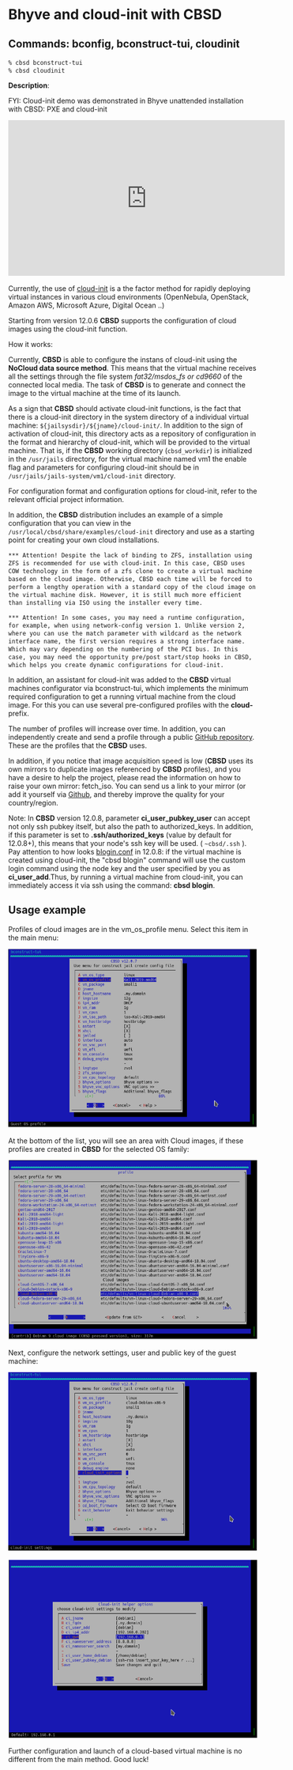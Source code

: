 # Bhyve and cloud-init with CBSD

## Commands: bconfig, bconstruct-tui, cloudinit

```
% cbsd bconstruct-tui
% cbsd cloudinit
```
**Description**:

FYI: Cloud-init demo was demonstrated in Bhyve unattended installation with CBSD: PXE and cloud-init

<iframe width="560" height="315" src="https://www.youtube.com/embed/QK9eSxrs3eg" frameborder="0" allow="accelerometer; autoplay; encrypted-media; gyroscope; picture-in-picture" allowfullscreen></iframe>

Currently, the use of [cloud-init](https://cloud-init.io/) is a the factor method for rapidly deploying virtual instances in various cloud environments (OpenNebula, OpenStack, Amazon AWS, Microsoft Azure, Digital Ocean ..)

Starting from version 12.0.6 **CBSD** supports the configuration of cloud images using the cloud-init function.

How it works:

Currently, **CBSD** is able to configure the instans of cloud-init using the **NoCloud data source method**. This means that the virtual machine receives all the settings through the file system *fat32/msdos_fs or cd9660* of the connected local media. The task of **CBSD** is to generate and connect the image to the virtual machine at the time of its launch.

As a sign that **CBSD** should activate cloud-init functions, is the fact that there is a cloud-init directory in the system directory of a individual virtual machine: `${jailsysdir}/${jname}/cloud-init/`. In addition to the sign of activation of cloud-init, this directory acts as a repository of configuration in the format and hierarchy of cloud-init, which will be provided to the virtual machine. That is, if the **CBSD** working directory (`cbsd_workdir`) is initialized in the `/usr/jails` directory, for the virtual machine named vm1 the enable flag and parameters for configuring cloud-init should be in `/usr/jails/jails-system/vm1/cloud-init` directory.

For configuration format and configuration options for cloud-init, refer to the relevant official project information.

In addition, the **CBSD** distribution includes an example of a simple configuration that you can view in the `/usr/local/cbsd/share/examples/cloud-init` directory and use as a starting point for creating your own cloud installations.

```
*** Attention! Despite the lack of binding to ZFS, installation using ZFS is recommended for use with cloud-init. In this case, CBSD uses COW technology in the form of a zfs clone to create a virtual machine based on the cloud image. Otherwise, CBSD each time will be forced to perform a lengthy operation with a standard copy of the cloud image on the virtual machine disk. However, it is still much more efficient than installing via ISO using the installer every time.

```

```
*** Attention! In some cases, you may need a runtime configuration, for example, when using network-config version 1. Unlike version 2, where you can use the match parameter with wildcard as the network interface name, the first version requires a strong interface name. Which may vary depending on the numbering of the PCI bus. In this case, you may need the opportunity pre/post start/stop hooks in CBSD, which helps you create dynamic configurations for cloud-init.
```

In addition, an assistant for cloud-init was added to the **CBSD** virtual machines configurator via bconstruct-tui, which implements the minimum required configuration to get a running virtual machine from the cloud image. For this you can use several pre-configured profiles with the **cloud-** prefix.

The number of profiles will increase over time. In addition, you can independently create and send a profile through a public [GitHub repository](https://github.com/cbsd/cbsd-vmprofile). These are the profiles that the **CBSD** uses.

In addition, if you notice that image acquisition speed is low (**CBSD** uses its own mirrors to duplicate images referenced by **CBSD** profiles), and you have a desire to help the project, please read the information on how to raise your own mirror: fetch_iso. You can send us a link to your mirror (or add it yourself via [Github](https://github.com/cbsd/cbsd-vmprofile), and thereby improve the quality for your country/region.

Note: In **CBSD** version 12.0.8, parameter **ci_user_pubkey_user** can accept not only ssh pubkey itself, but also the path to authorized_keys. In addition, if this parameter is set to **.ssh/authorized_keys** (value by default for 12.0.8+), this means that your node's ssh key will be used. ( `~cbsd/.ssh` ). Pay attention to how looks [blogin.conf](https://github.com/cbsd/cbsd/blob/v12.0.8/etc/defaults/blogin.conf#L21) in 12.0.8: if the virtual machine is created using cloud-init, the "cbsd blogin" command will use the custom login command using the node key and the user specified by you as **ci_user_add**.Thus, by running a virtual machine from cloud-init, you can immediately access it via ssh using the command: **cbsd blogin**.

## Usage example

Profiles of cloud images are in the vm_os_profile menu. Select this item in the main menu:

![](img/cloudinit1.png)

At the bottom of the list, you will see an area with Cloud images, if these profiles are created in **CBSD** for the selected OS family:

![](img/cloudinit2.png)

Next, configure the network settings, user and public key of the guest machine:

![](img/cloudinit3.png)

![](img/cloudinit4.png)

Further configuration and launch of a cloud-based virtual machine is no different from the main method. Good luck!

